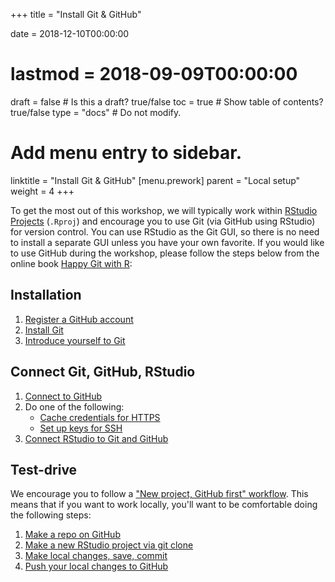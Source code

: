 +++
title = "Install Git & GitHub"

date = 2018-12-10T00:00:00
# lastmod = 2018-09-09T00:00:00

draft = false  # Is this a draft? true/false
toc = true  # Show table of contents? true/false
type = "docs"  # Do not modify.

# Add menu entry to sidebar.
linktitle = "Install Git & GitHub"
[menu.prework]
  parent = "Local setup"
  weight = 4
+++


To get the most out of this workshop, we will typically work within [RStudio Projects](https://support.rstudio.com/hc/en-us/articles/200526207-Using-Projects) (`.Rproj`) and encourage you to use Git (via GitHub using RStudio) for version control. You can use RStudio as the Git GUI, so there is no need to install a separate GUI unless you have your own favorite. If you would like to use GitHub during the workshop, please follow the steps below from the online book [Happy Git with R](http://happygitwithr.com/):

## Installation

1. [Register a GitHub account](http://happygitwithr.com/github-acct.html)
1. [Install Git](http://happygitwithr.com/install-git.html) 
1. [Introduce yourself to Git](http://happygitwithr.com/hello-git.html)

## Connect Git, GitHub, RStudio

1. [Connect to GitHub](http://happygitwithr.com/push-pull-github.html)
1. Do one of the following:
    - [Cache credentials for HTTPS](http://happygitwithr.com/credential-caching.html)
    - [Set up keys for SSH](http://happygitwithr.com/ssh-keys.html)
1. [Connect RStudio to Git and GitHub](http://happygitwithr.com/rstudio-git-github.html)

## Test-drive

We encourage you to follow a ["New project, GitHub first" workflow](http://happygitwithr.com/new-github-first.html). This means that if you want to work locally, you'll want to be comfortable doing the following steps:

1. [Make a repo on GitHub](http://happygitwithr.com/new-github-first.html#make-a-repo-on-github-1)
1. [Make a new RStudio project via git clone](http://happygitwithr.com/new-github-first.html#new-rstudio-project-via-git-clone)
1. [Make local changes, save, commit](http://happygitwithr.com/new-github-first.html#make-local-changes-save-commit-1)
1. [Push your local changes to GitHub](http://happygitwithr.com/new-github-first.html#push-your-local-changes-to-github)
